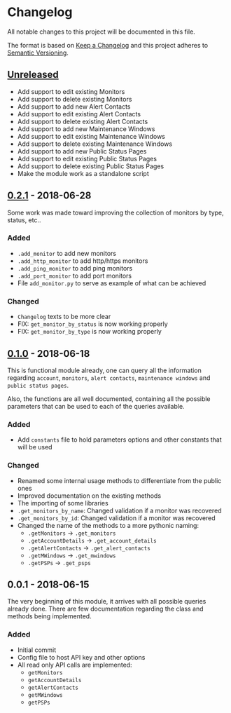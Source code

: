 # Changelog
All notable changes to this project will be documented in this file.

The format is based on [Keep a Changelog](http://keepachangelog.com/en/1.0.0/)
and this project adheres to [Semantic Versioning](http://semver.org/spec/v2.0.0.html).

## [Unreleased]
- Add support to edit existing Monitors
- Add support to delete existing Monitors
- Add support to add new Alert Contacts
- Add support to edit existing Alert Contacts
- Add support to delete existing Alert Contacts
- Add support to add new Maintenance Windows
- Add support to edit existing Maintenance Windows
- Add support to delete existing Maintenance Windows
- Add support to add new Public Status Pages
- Add support to edit existing Public Status Pages
- Add support to delete existing Public Status Pages
- Make the module work as a standalone script

## [0.2.1] - 2018-06-28
Some work was made toward improving the collection of monitors by type, status, etc..

### Added
- `.add_monitor` to add new monitors
- `.add_http_monitor` to add http/https monitors
- `.add_ping_monitor` to add ping monitors
- `.add_port_monitor` to add port monitors
- File `add_monitor.py` to serve as example of what can be achieved 

### Changed
- `Changelog` texts to be more clear
- FIX: `get_monitor_by_status` is now working properly
- FIX: `get_monitor_by_type` is now working properly


## [0.1.0] - 2018-06-18
This is functional module already, one can query all the information regarding `account`, `monitors`, `alert contacts`, `maintenance windows` and `public status pages`.

Also, the functions are all well documented, containing all the possible parameters that can be used to each of the queries available.  

### Added
- Add `constants` file to hold parameters options and other constants that will be used

### Changed
- Renamed some internal usage methods to differentiate from the public ones
- Improved documentation on the existing methods
- The importing of some libraries
- `.get_monitors_by_name`: Changed validation if a monitor was recovered
- `.get_monitors_by_id`: Changed validation if a monitor was recovered
- Changed the name of the methods to a more pythonic naming:
    - `.getMonitors` -> `.get_monitors`
    - `.getAccountDetails` -> `.get_account_details`
    - `.getAlertContacts` -> `.get_alert_contacts`
    - `.getMWindows` -> `.get_mwindows`
    - `.getPSPs` -> `.get_psps`

## 0.0.1 - 2018-06-15

The very beginning of this module, it arrives with all possible queries already done.  There are few documentation regarding the class and methods being implemented.
 
### Added
- Initial commit
- Config file to host API key and other options
- All read only API calls are implemented:
  - `getMonitors`
  - `getAccountDetails`
  - `getAlertContacts`
  - `getMWindows`
  - `getPSPs`

[0.2.1]: https://gitlab.com/fboaventura/upytimerobot/compare/0.1.0...0.2.1
[0.1.0]: https://gitlab.com/fboaventura/upytimerobot/compare/0.0.1...0.1.0
[Unreleased]: https://gitlab.com/fboaventura/upytimerobot/compare/0.0.1...master
